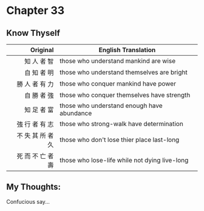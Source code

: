 # Chapter 33
## Know Thyself

| Original | English Translation |
| -: | -- |
| 知 人 者 智 | those who understand mankind are wise |
| 自 知 者 明 | those who understand themselves are bright |
| 勝 人 者 有 力 | those who conquer mankind have power |
| 自 勝 者 強 | those who conquer themselves have strength |
| 知 足 者 富 | those who understand enough have abundance |
| 強 行 者 有 志 | those who strong-walk have determination |
| 不 失 其 所 者 久 | those who don't lose thier place last-long |
| 死 而 不 亡 者 壽 | those who lose-life while not dying live-long |


## My Thoughts:

Confucious say...

